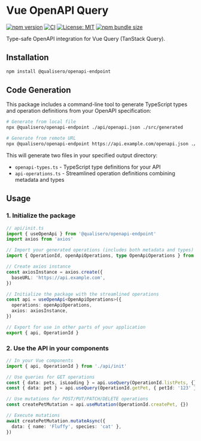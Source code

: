 # Vue OpenAPI Query

[![npm version](https://badge.fury.io/js/@qualisero%2Fopenapi-endpoint.svg)](https://badge.fury.io/js/@qualisero%2Fopenapi-endpoint)
[![CI](https://github.com/qualisero/openapi-endpoint/workflows/CI/badge.svg)](https://github.com/qualisero/openapi-endpoint/actions/workflows/ci.yml)
[![License: MIT](https://img.shields.io/badge/License-MIT-yellow.svg)](https://opensource.org/licenses/MIT)
[![npm bundle size](https://img.shields.io/bundlephobia/minzip/@qualisero/openapi-endpoint)](https://bundlephobia.com/package/@qualisero/openapi-endpoint)

Type-safe OpenAPI integration for Vue Query (TanStack Query).

## Installation

```bash
npm install @qualisero/openapi-endpoint
```

## Code Generation

This package includes a command-line tool to generate TypeScript types and operation definitions from your OpenAPI specification:

```bash
# Generate from local file
npx @qualisero/openapi-endpoint ./api/openapi.json ./src/generated

# Generate from remote URL
npx @qualisero/openapi-endpoint https://api.example.com/openapi.json ./src/api
```

This will generate two files in your specified output directory:

- `openapi-types.ts` - TypeScript type definitions for your API
- `api-operations.ts` - Streamlined operation definitions combining metadata and types

## Usage

### 1. Initialize the package

```typescript
// api/init.ts
import { useOpenApi } from '@qualisero/openapi-endpoint'
import axios from 'axios'

// Import your generated operations (includes both metadata and types)
import { OperationId, openApiOperations, type OpenApiOperations } from './generated/api-operations'

// Create axios instance
const axiosInstance = axios.create({
  baseURL: 'https://api.example.com',
})

// Initialize the package with the streamlined operations
const api = useOpenApi<OpenApiOperations>({
  operations: openApiOperations,
  axios: axiosInstance,
})

// Export for use in other parts of your application
export { api, OperationId }
```

### 2. Use the API in your components

```typescript
// In your Vue components
import { api, OperationId } from './api/init'

// Use queries for GET operations
const { data: pets, isLoading } = api.useQuery(OperationId.listPets, {})
const { data: pet } = api.useQuery(OperationId.getPet, { petId: '123' })

// Use mutations for POST/PUT/PATCH/DELETE operations
const createPetMutation = api.useMutation(OperationId.createPet, {})

// Execute mutations
await createPetMutation.mutateAsync({
  data: { name: 'Fluffy', species: 'cat' },
})
```

